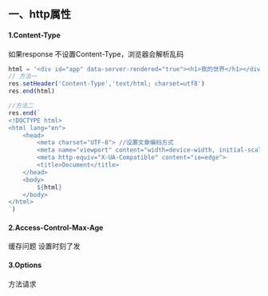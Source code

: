 ## 一、http属性

#### 1.**Content-Type**

如果response 不设置Content-Type，浏览器会解析乱码

```javascript
html = '<div id="app" data-server-rendered="true"><h1>我的世界</h1></div>’
// 方法一
res.setHeader('Content-Type','text/html; charset=utf8')
res.end(html)

//方法二
res.end(`
<!DOCTYPE html>
<html lang="en">
    <head>
        <meta charset="UTF-8"> //设置文章编码方式
        <meta name="viewport" content="width=device-width, initial-scale=1.0">
        <meta http-equiv="X-UA-Compatible" content="ie=edge">
        <title>Document</title>
    </head>
    <body>
        ${html}
    </body>
</html>
`)
```

#### 2.Access-Control-Max-Age

缓存问题 设置时刻了发

#### 3.Options

方法请求